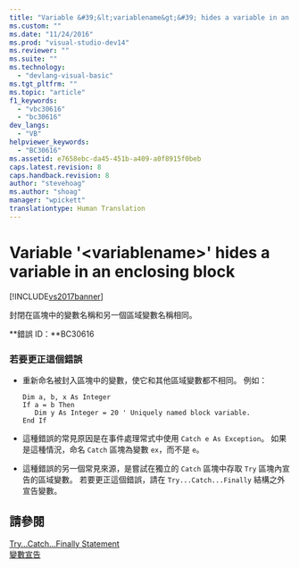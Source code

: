 ```yaml
---
title: "Variable &#39;&lt;variablename&gt;&#39; hides a variable in an enclosing block | Microsoft Docs"
ms.custom: ""
ms.date: "11/24/2016"
ms.prod: "visual-studio-dev14"
ms.reviewer: ""
ms.suite: ""
ms.technology: 
  - "devlang-visual-basic"
ms.tgt_pltfrm: ""
ms.topic: "article"
f1_keywords: 
  - "vbc30616"
  - "bc30616"
dev_langs: 
  - "VB"
helpviewer_keywords: 
  - "BC30616"
ms.assetid: e7658ebc-da45-451b-a409-a0f8915f0beb
caps.latest.revision: 8
caps.handback.revision: 8
author: "stevehoag"
ms.author: "shoag"
manager: "wpickett"
translationtype: Human Translation
---
```

# Variable &#39;&lt;variablename&gt;&#39; hides a variable in an enclosing block
[!INCLUDE[vs2017banner](../../../csharp/includes/vs2017banner.md)]

封閉在區塊中的變數名稱和另一個區域變數名稱相同。  
  
 **錯誤 ID：**BC30616  
  
### 若要更正這個錯誤  
  
-   重新命名被封入區塊中的變數，使它和其他區域變數都不相同。  例如：  
  
    ```  
    Dim a, b, x As Integer  
    If a = b Then  
       Dim y As Integer = 20 ' Uniquely named block variable.  
    End If  
    ```  
  
-   這種錯誤的常見原因是在事件處理常式中使用 `Catch e As Exception`。  如果是這種情況，命名 `Catch` 區塊為變數 `ex`，而不是 `e`。  
  
-   這種錯誤的另一個常見來源，是嘗試在獨立的 `Catch` 區塊中存取 `Try` 區塊內宣告的區域變數。  若要更正這個錯誤，請在 `Try...Catch...Finally` 結構之外宣告變數。  
  
## 請參閱  
 [Try...Catch...Finally Statement](../../../visual-basic/language-reference/statements/try-catch-finally-statement.md)   
 [變數宣告](../../../visual-basic/programming-guide/language-features/variables/variable-declaration.md)